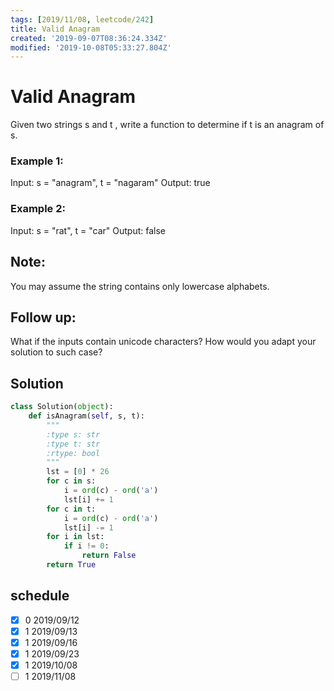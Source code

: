 ```yaml
---
tags: [2019/11/08, leetcode/242]
title: Valid Anagram
created: '2019-09-07T08:36:24.334Z'
modified: '2019-10-08T05:33:27.804Z'
---
```


# Valid Anagram

Given two strings s and t , write a function to determine if t is an anagram of s.

### Example 1:

Input: s = "anagram", t = "nagaram"
Output: true

### Example 2:

Input: s = "rat", t = "car"
Output: false

## Note:
You may assume the string contains only lowercase alphabets.

## Follow up:
What if the inputs contain unicode characters? How would you adapt your solution to such case?


## Solution

```python
class Solution(object):
    def isAnagram(self, s, t):
        """
        :type s: str
        :type t: str
        :rtype: bool
        """
        lst = [0] * 26
        for c in s:
            i = ord(c) - ord('a')
            lst[i] += 1
        for c in t:
            i = ord(c) - ord('a')
            lst[i] -= 1
        for i in lst:
            if i != 0:
                return False
        return True
```

## schedule

* [x] 0 2019/09/12
* [x] 1 2019/09/13
* [x] 1 2019/09/16
* [x] 1 2019/09/23
* [x] 1 2019/10/08
* [ ] 1 2019/11/08
